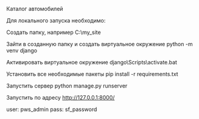Каталог автомобилей

Для локального запуска необходимо:

Создать папку, например C:\my_site

Зайти в созданную папку и создать виртуальное окружение python -m venv django

Активировать виртуальное окружение django\Scripts\activate.bat

Установить все необходимые пакеты pip install -r requirements.txt

Запустить сервер python manage.py runserver

Запустить по адресу http://127.0.0.1:8000/

user: pws_admin
pass: sf_password
